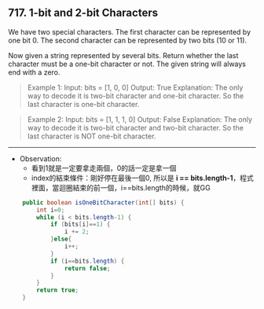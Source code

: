## 717. 1-bit and 2-bit Characters

We have two special characters. The first character can be represented by one bit 0. The second character can be represented by two bits (10 or 11).

Now given a string represented by several bits. Return whether the last character must be a one-bit character or not. The given string will always end with a zero.

>Example 1:
Input: 
bits = [1, 0, 0]
Output: True
Explanation: 
The only way to decode it is two-bit character and one-bit character. So the last character is one-bit character.

>Example 2:
Input: 
bits = [1, 1, 1, 0]
Output: False
Explanation: 
The only way to decode it is two-bit character and two-bit character. So the last character is NOT one-bit character.

----

* Observation: 
  * 看到1就是一定要拿走兩個，0的話一定是拿一個
  * index的結束條件：剛好停在最後一個0, 所以是 **i == bits.length-1**，程式裡面，當迴圈結束的前一個，i==bits.length的時候，就GG

```java
    public boolean isOneBitCharacter(int[] bits) {
        int i=0;
        while (i < bits.length-1) {
            if (bits[i]==1) {
                i += 2;
            }else{
                i++;
            }
            if (i==bits.length) {
                return false;
            }
        }
        return true;
    }
```
